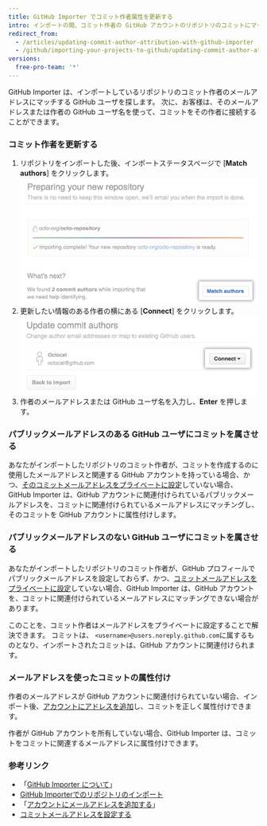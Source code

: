 ```yaml
---
title: GitHub Importer でコミット作者属性を更新する
intro: インポートの間、コミット作者の GitHub アカウントのリポジトリのコミットにマッチングできます。
redirect_from:
  - /articles/updating-commit-author-attribution-with-github-importer
  - /github/importing-your-projects-to-github/updating-commit-author-attribution-with-github-importer
versions:
  free-pro-team: '*'
---
```

GitHub Importer は、インポートしているリポジトリのコミット作者のメールアドレスにマッチする GitHub ユーザを探します。 次に、お客様は、そのメールアドレスまたは作者の GitHub ユーザ名を使って、コミットをその作者に接続することができます。

### コミット作者を更新する

1. リポジトリをインポートした後、インポートステータスページで [**Match authors**] をクリックします。 ![[Match authors] ボタン](/assets/images/help/importer/match-authors-button.png)
2. 更新したい情報のある作者の横にある [**Connect**] をクリックします。 ![コミット作者のリスト](/assets/images/help/importer/connect-commit-author.png)
3. 作者のメールアドレスまたは GitHub ユーザ名を入力し、**Enter** を押します。

### パブリックメールアドレスのある GitHub ユーザにコミットを属させる

あなたがインポートしたリポジトリのコミット作者が、コミットを作成するのに使用したメールアドレスと関連する GitHub アカウントを持っている場合、かつ、[そのコミットメールアドレスをプライベートに設定](/articles/setting-your-commit-email-address)していない場合、GitHub Importer は、GitHub アカウントに関連付けられているパブリックメールアドレスを、コミットに関連付けられているメールアドレスにマッチングし、そのコミットを GitHub アカウントに属性付けします。

### パブリックメールアドレスのない GitHub ユーザにコミットを属させる

あなたがインポートしたリポジトリのコミット作者が、GitHub プロフィールでパブリックメールアドレスを設定しておらず、かつ、[コミットメールアドレスをプライベートに設定](/articles/setting-your-commit-email-address)していない場合、GitHub Importer は、GitHub アカウントを、コミットに関連付けられているメールアドレスにマッチングできない場合があります。

このことを、コミット作者はメールアドレスをプライベートに設定することで解決できます。 コミットは、 `<username>@users.noreply.github.com`に属するものとなり、インポートされたコミットは、GitHub アカウントに関連付けられます。

### メールアドレスを使ったコミットの属性付け

作者のメールアドレスが GitHub アカウントに関連付けられていない場合、インポート後、[アカウントにアドレスを追加](/articles/adding-an-email-address-to-your-github-account)し、コミットを正しく属性付けできます。

作者が GitHub アカウントを所有していない場合、GitHub Importer は、コミットをコミットに関連するメールアドレスに属性付けできます。

### 参考リンク

- 「[GitHub Importer について](/articles/about-github-importer)」
- [GitHub Importerでのリポジトリのインポート](/articles/importing-a-repository-with-github-importer)
- 「[アカウントにメールアドレスを追加する](/articles/adding-an-email-address-to-your-github-account/)」
- [コミットメールアドレスを設定する](/articles/setting-your-commit-email-address)
